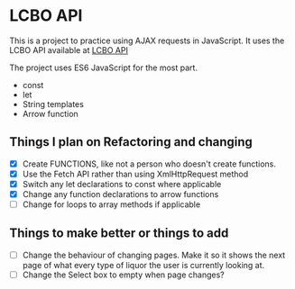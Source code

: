 # LCBO API

This is a project to practice using AJAX requests in JavaScript. It uses the LCBO API available at [LCBO API](https://lcboapi.com)

The project uses ES6 JavaScript for the most part.
- const
- let
- String templates
- Arrow function

## Things I plan on Refactoring and changing

- [x] Create FUNCTIONS, like not a person who doesn't create functions.
- [x] Use the Fetch API rather than using XmlHttpRequest method
- [x] Switch any let declarations to const where applicable
- [x] Change any function declarations to arrow functions
- [ ] Change for loops to array methods if applicable

## Things to make better or things to add
- [ ] Change the behaviour of changing pages. Make it so it shows the next page of what every type of liquor the user is currently looking at.
- [ ] Change the Select box to empty when page changes?
